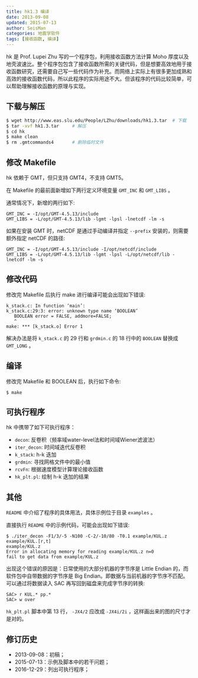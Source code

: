 ```yaml
---
title: hk1.3 编译
date: 2013-09-08
updated: 2015-07-13
author: SeisMan
categories: 地震学软件
tags: [接收函数, 编译]
---
```


hk 是 Prof. Lupei Zhu 写的一个程序包，利用接收函数方法计算 Moho 厚度以及地壳波速比。整个程序包包含了接收函数所需的关键代码，但是想要高效地用于接收函数研究，还需要自己写一些代码作为补充。而网络上实际上有很多更加成熟和高效的接收函数代码，所以此程序的实际用途不大。但该程序的代码比较简单，可以帮助理解接收函数的原理与实现。

<!--more-->

## 下载与解压

``` bash
$ wget http://www.eas.slu.edu/People/LZhu/downloads/hk1.3.tar  # 下载
$ tar -xvf hk1.3.tar     # 解压
$ cd hk
$ make clean
$ rm .gmtcommands4       # 删除临时文件
```

## 修改 Makefile

hk 依赖于 GMT，但只支持 GMT4，不支持 GMT5。

在 Makefile 的最前面新增如下两行定义环境变量 `GMT_INC` 和 `GMT_LIBS` 。

通常情况下，新增的两行如下:

    GMT_INC = -I/opt/GMT-4.5.13/include
    GMT_LIBS = -L/opt/GMT-4.5.13/lib -lgmt -lpsl -lnetcdf -lm -s

如果在安装 GMT 时，netCDF 是通过手动编译并指定 `--prefix` 安装的，则需要额外指定 netCDF 的路径:

    GMT_INC = -I/opt/GMT-4.5.13/include -I/opt/netcdf/include
    GMT_LIBS = -L/opt/GMT-4.5.13/lib -lgmt -lpsl -L/opt/netcdf/lib -lnetcdf -lm -s

## 修改代码

修改完 Makefile 后执行 make 进行编译可能会出现如下错误:

    k_stack.c: In function ‘main’:
    k_stack.c:29:3: error: unknown type name ‘BOOLEAN’
       BOOLEAN error = FALSE, addmore=FALSE;
       ^
    make: *** [k_stack.o] Error 1

解决办法是将 `k_stack.c` 的 29 行和 `grdmin.c` 的 18 行中的 `BOOLEAN` 替换成 `GMT_LONG` 。

## 编译

修改完 Makefile 和 BOOLEAN 后，执行如下命令:

    $ make

## 可执行程序

hk 中携带了如下可执行程序：

- `decon`: 反卷积（频率域water-level法和时间域Wiener滤波法）
- `iter_decon`: 时间域迭代反卷积
- `k_stack`: h-k 迭加
- `grdmin`: 寻找网格文件中的最小值
- `rcvFn`: 根据速度模型计算理论接收函数
- `hk_plt.pl`: 绘制 h-k 迭加的结果

## 其他

`README` 中介绍了程序的具体用法，具体示例位于目录 `examples` 。

直接执行 `README` 中的示例代码，可能会出现如下错误:

    $ ./iter_decon -F1/3/-5 -N100 -C-2/-10/80 -T0.1 example/KUL.z example/KUL.[r,t]
    example/KUL.z
    Error in allocating memory for reading example/KUL.z n=0
    fail to get data from example/KUL.z

出现这个错误的原因是：日常使用的大部分机器的字节序是 Little Endian 的，而软件包中自带数据的字节序是 Big Endian。即数据与当前机器的字节序不匹配。可以通过将数据读入 SAC 再写回到磁盘来完成字节序的转换:

    SAC> r KUL.* pp.*
    SAC> w over

`hk_plt.pl` 脚本中第 13 行， `-JX4/2` 应改成 `-JX4i/2i` ，这样画出来的图的尺寸才是对的。

## 修订历史

- 2013-09-08：初稿；
- 2015-07-13：示例及脚本中的若干问题；
- 2016-12-29：列出可执行程序；
